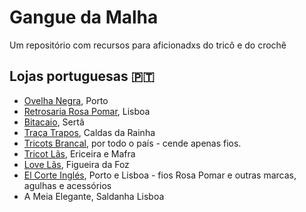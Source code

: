 # Gangue da Malha

Um repositório com recursos para aficionadxs do tricô e do crochê

## Lojas portuguesas 🇵🇹

- [Ovelha Negra](https://loja.ovelha-negra.com/), Porto
- [Retrosaria Rosa Pomar](https://retrosaria.rosapomar.com/), Lisboa
- [Bitacaio](https://loja.bitacaio.pt/), Sertã
- [Traça Trapos](https://tracatrapos.pt/), Caldas da Rainha
- [Tricots Brancal](https://www.tricotsbrancal.com/), por todo o país - cende apenas fios.
- [Tricot Lãs](https://www.tricot-las.com/), Ericeira e Mafra
- [Love Lãs](https://www.lovelas.pt/), Figueira da Foz
- [El Corte Inglés](https://www.elcorteingles.pt/), Porto e Lisboa - fios Rosa Pomar e outras marcas, agulhas e acessórios
- A Meia Elegante, Saldanha Lisboa
